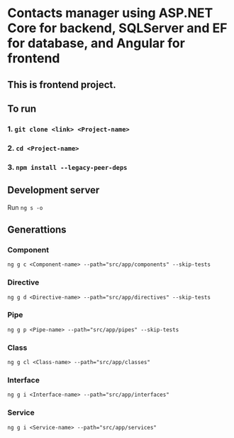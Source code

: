 # Contacts manager using ASP.NET Core for backend, SQLServer and EF for database, and Angular for frontend

## This is frontend project.

## To run
### 1. `git clone <link> <Project-name>`
### 2. `cd <Project-name>`
### 3. `npm install --legacy-peer-deps`



## Development server
Run `ng s -o`

## Generattions
### Component
`ng g c <Component-name> --path="src/app/components" --skip-tests`
### Directive
`ng g d <Directive-name> --path="src/app/directives" --skip-tests`
### Pipe
`ng g p <Pipe-name> --path="src/app/pipes" --skip-tests`
### Class
`ng g cl <Class-name> --path="src/app/classes"`
### Interface
`ng g i <Interface-name> --path="src/app/interfaces"`
### Service
`ng g i <Service-name> --path="src/app/services"`
